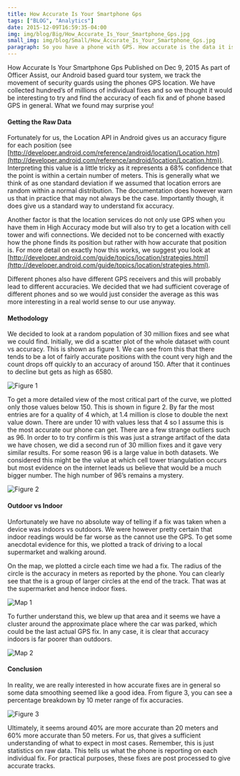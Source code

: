 ```yaml
---
title: How Accurate Is Your Smartphone Gps
tags: ["BLOG", "Analytics"]  
date: 2015-12-09T16:59:35-04:00 
img: img/blog/Big/How_Accurate_Is_Your_Smartphone_Gps.jpg
small_img: img/blog/Small/How_Accurate_Is_Your_Smartphone_Gps.jpg
paragraph: So you have a phone with GPS. How accurate is the data it is actually sending?
---
```


How Accurate Is Your Smartphone Gps
Published on Dec 9, 2015
As part of Officer Assist, our Android based guard tour system, we track the movement of security guards using the phones GPS location. We have collected hundred’s of millions of individual fixes and so we thought it would be interesting to try and find the accuracy of each fix and of phone based GPS in general. What we found may surprise you!

#### Getting the Raw Data
Fortunately for us, the Location API in Android gives us an accuracy figure for each position (see [http://developer.android.com/reference/android/location/Location.htm](http://developer.android.com/reference/android/location/Location.htm)). Interpreting this value is a little tricky as it represents a 68% confidence that the point is within a certain number of meters. This is generally what we think of as one standard deviation if we assumed that location errors are random within a normal distribution. The documentation does however warn us that in practice that may not always be the case. Importantly though, it does give us a standard way to understand fix accuracy.

Another factor is that the location services do not only use GPS when you have them in High Accuracy mode but will also try to get a location with cell tower and wifi connections. We decided not to be concerned with exactly how the phone finds its position but rather with how accurate that position is. For more detail on exactly how this works, we suggest you look at [http://developer.android.com/guide/topics/location/strategies.html](http://developer.android.com/guide/topics/location/strategies.html).

Different phones also have different GPS receivers and this will probably lead to different accuracies. We decided that we had sufficient coverage of different phones and so we would just consider the average as this was more interesting in a real world sense to our use anyway.

#### Methodology
We decided to look at a random population of 30 million fixes and see what we could find. Initially, we did a scatter plot of the whole dataset with count vs accuracy. This is shown as figure 1. We can see from this that there tends to be a lot of fairly accurate positions with the count very high and the count drops off quickly to an accuracy of around 150. After that it continues to decline but gets as high as 6580.


![Figure 1](/img/figure_1.png)

To get a more detailed view of the most critical part of the curve, we plotted only those values below 150. This is shown in figure 2. By far the most entries are for a quality of 4 which, at 1.4 million is close to double the next value down. There are under 10 with values less that 4 so I assume this is the most accurate our phone can get. There are a few strange outliers such as 96. In order to to try confirm is this was just a strange artifact of the data we have chosen, we did a second run of 30 million fixes and it gave very similar results. For some reason 96 is a large value in both datasets. We considered this might be the value at which cell tower triangulation occurs but most evidence on the internet leads us believe that would be a much bigger number. The high number of 96’s remains a mystery.


![Figure 2](/img/figure_2.png)

#### Outdoor vs Indoor
Unfortunately we have no absolute way of telling if a fix was taken when a device was indoors vs outdoors. We were however pretty certain that indoor readings would be far worse as the cannot use the GPS. To get some anecdotal evidence for this, we plotted a track of driving to a local supermarket and walking around.

On the map, we plotted a circle each time we had a fix. The radius of the circle is the accuracy in meters as reported by the phone. You can clearly see that the is a group of larger circles at the end of the track. That was at the supermarket and hence indoor fixes.

![Map 1](/img/map_1.png)

To further understand this, we blew up that area and it seems we have a cluster around the approximate place where the car was parked, which could be the last actual GPS fix. In any case, it is clear that accuracy indoors is far poorer than outdoors.


![Map 2](/img/map_2.png)

#### Conclusion
In reality, we are really interested in how accurate fixes are in general so some data smoothing seemed like a good idea. From figure 3, you can see a percentage breakdown by 10 meter range of fix accuracies.


![Figure 3](/img/figure_3.png)

Ultimately, it seems around 40% are more accurate than 20 meters and 60% more accurate than 50 meters. For us, that gives a sufficient understanding of what to expect in most cases. Remember, this is just statistics on raw data. This tells us what the phone is reporting on each individual fix. For practical purposes, these fixes are post processed to give accurate tracks.